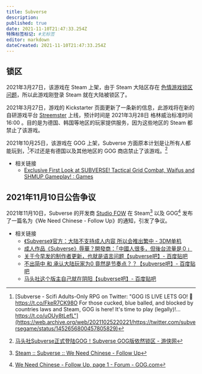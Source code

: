 ```yaml
---
title: Subverse
description:
published: true
date: 2021-11-10T21:47:33.254Z
特殊标签标记: #无标签
editor: markdown
dateCreated: 2021-11-10T21:47:33.254Z
---
```


## 锁区

2021年3月27日，该游戏在 Steam 上架，由于 Steam 大陆区存在 [色情游戏锁区问题](/game/数字分发平台/Steam.md#色情游戏锁区问题)，所以此游戏刚登录 Steam 就在大陆被锁区了。

2021年3月27日，游戏的 Kickstarter 页面更新了一条新的信息，此游戏将在新的自研游戏平台 [Streemster](/game/数字分发平台/Streemster.md) 上线，预计时间是 2021年3月28日 格林威治标准时间 16:00 。目的是为德国、韩国等地区的玩家提供服务，因为这些地区的 Steam 都禁止了该游戏。

2021年10月25日，该游戏在 GOG 上架，Subverse 方面原本计划是让所有人都能玩到，[^78058]不过还是有德国以及其他地区的 GOG 商店禁止了该游戏。[^631261]

[^78058]: [Subverse - Scifi Adults-Only RPG on Twitter: "GOG IS LIVE LETS GO! 🎉 https://t.co/FkeR7CK98O For those cucked, blue balled, and blocked by countries laws and Steam, GOG is here! It's time to play (legally)!… https://t.co/uOUy8tLefL"](https://web.archive.org/web/20211025220221/https://twitter.com/subversegame/status/1452656800457805829)

[^631261]: [马头社Subverse正式登陆GOG！Subverse GOG版依然锁区 - 游侠网](https://web.archive.org/web/20211110150816/https://www.ali213.net/news/html/2021-10/631261.html)

+ 相关链接
    + [Exclusive First Look at SUBVERSE! Tactical Grid Combat, Waifus and SHMUP Gameplay! : Games](https://old.reddit.com/r/Games/comments/k2ql6d/exclusive_first_look_at_subverse_tactical_grid/)

## 2021年11月10日公告争议

2021年11月10日，Subverse 的开发商 [Studio FOW](/company/Studio_FOW.md) 在 Steam[^1110_S] 以及 GOG[^1110_G] 发布了一篇名为《We Need Chinese - Follow Up》的通知，引发了争议。

[^1110_S]: [Steam :: Subverse :: We Need Chinese - Follow Up](https://web.archive.org/web/20211110114608/https://steamcommunity.com/games/1034140/announcements/detail/3074263883168539684)

[^1110_G]: [We Need Chinese - Follow Up, page 1 - Forum - GOG.com](https://web.archive.org/web/20211110154243/https://www.gog.com/forum/subverse/we_need_chinese_follow_up)

+ 相关链接
    + [《Subverse》官方：大陆不支持成人内容 所以会推出繁中 - 3DM单机](https://web.archive.org/web/20211110133101/https://www.3dmgame.com/news/202111/3827934.html)
    + [成人作品《Subverse》辱華？開發商：「中國人很多，但後台流量是０」](https://web.archive.org/web/20211110132601/https://tw.news.yahoo.com/subverse-mainland-china-043400070.html)
    + [关于今早发的制作者更新，也就是语言问题【subverse吧】- 百度贴吧](https://web.archive.org/web/20211110133738/https://tieba.baidu.com/p/7606967900)
    + [不出简中 和 承认大陆玩家为0 竟然是节奏点？？【subverse吧】- 百度贴吧](https://web.archive.org/web/20211110133704/https://tieba.baidu.com/p/7607205945)
    + [马头社这个版主自己就在阴阳【subverse吧】- 百度贴吧](https://web.archive.org/web/20211110133558/https://tieba.baidu.com/p/7607307624)
